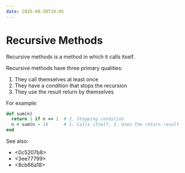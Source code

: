 ```yaml
---
date: 2020-08-30T18:05
---
```


# Recursive Methods

Recursive methods is a method in which it calls itself.

Recursive methods have three primary qualities:

1. They call themselves at least once
2. They have a condition that stops the recursion
3. They use the result return by themselves

For example:

```ruby
def sum(n)
  return 1 if n == 1  # 2. Stopping condition
  n + sum(n - 1)      # 1. Calls itself, 3. Uses the return result
end
```


See also:

* <0c5207b8>
* <3ee77799>
* <8cb66a18>
